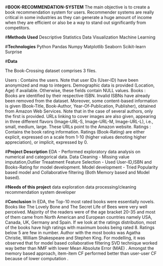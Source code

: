 #**BOOK-RECOMMENDATION-SYSTEM**
The main objective is to create a book recommendation system for users. Recommender systems are really critical in some industries as they can generate a huge amount of income when they are efficient or also be a way to stand out significantly from competitors.

#**Methods Used**
Descriptive Statistics
Data Visualization
Machine Learning

#**Technologies**
Python
Pandas
Numpy
Matplotlib
Seaborn
Scikit-learn
Surprise

#**Data**

The Book-Crossing dataset comprises 3 files.

Users : Contains the users. Note that user IDs (User-ID) have been anonymized and map to integers. Demographic data is provided (Location, Age) if available. Otherwise, these fields contain NULL values.
Books : Books are identified by their respective ISBN. Invalid ISBNs have already been removed from the dataset. Moreover, some content-based information is given (Book-Title, Book-Author, Year-Of-Publication, Publisher), obtained from Amazon Web Services. Note that in the case of several authors, only the first is provided. URLs linking to cover images are also given, appearing in three different flavors (Image-URL-S, Image-URL-M, Image-URL-L), i.e., small, medium, large. These URLs point to the Amazon website.
Ratings : Contains the book rating information. Ratings (Book-Rating) are either explicit, expressed on a scale from 1-10 (higher values denoting higher appreciation), or implicit, expressed by 0.

#**Project Description**
EDA - Performed exploratory data analysis on numerical and categorical data.
Data Cleaning - Missing value imputation,Outlier Treaatment
Feature Selection - Used User-ID,ISBN and Books-Rating for model development.
Model development - Tried Popularity based model and Collaborative filtering (Both Memory based and Model based).

#**Needs of this project**
data exploration
data processing/cleaning
recommendation system developer

#**Conclusion**
In EDA, the Top-10 most rated books were essentially novels. Books like The Lovely Bone and The Secret Life of Bees were very well perceived. Majority of the readers were of the age bracket 20-35 and most of them came from North American and European countries namely USA, Canada, UK, Germany and Spain. If we look at the ratings distribution, most of the books have high ratings with maximum books being rated 8. Ratings below 5 are few in number. Author with the most books was Agatha Christie, William Shakespeare and Stephen King. For modelling, it was observed that for model based collaborative filtering SVD technique worked way better than NMF with lower Mean Absolute Error (MAE) . Amongst the memory based approach, item-item CF performed better than user-user CF because of lower computation .
